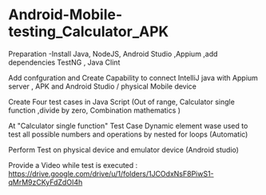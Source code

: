 # Android-Mobile-testing_Calculator_APK
Preparation 
-Install Java, NodeJS, Android Studio ,Appium ,add dependencies TestNG , Java Clint

Add confguration and Create Capability to connect IntelliJ java with Appium server , APK and  Android Studio / physical Mobile device

Create Four test cases in Java Script (Out of range, Calculator single function ,divide by zero, Combination
mathematics )

At "Calculator single function" Test Case  Dynamic element wase used to test all possible numbers and operations by
nested for loops (Automatic)

Perform Test on physical device and emulator device (Android studio)

Provide a Video while test is executed : https://drive.google.com/drive/u/1/folders/1JCOdxNsF8PiwS1-qMrM9zCKyFdZdOI4h
